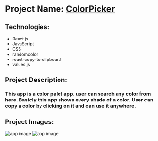 # Project Name: [ColorPicker](https://colorpickereact.netlify.app)

## Technologies:
- React.js
- JavaScript
- CSS
- randomcolor
- react-copy-to-clipboard
- values.js

## Project Description:
### This app is a color palet app. user can search any color from here. Basicly this app shows every shade of a color. User can copy a color by clicking on it and can use it anywhere.

## Project Images:
![app image](https://i.ibb.co/1dMsfnd/1.png)
![app image](https://i.ibb.co/Wv0C3Dm/2.png)

